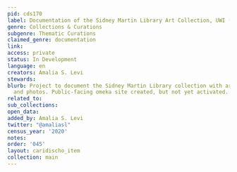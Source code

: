```yaml
---
pid: cds170
label: Documentation of the Sidney Martin Library Art Collection, UWI (Cave Hill Campus)
genre: Collections & Curations
subgenre: Thematic Curations
claimed_genre: documentation
link:
access: private
status: In Development
language: en
creators: Amalia S. Levi
stewards:
blurb: Project to document the Sidney Martin Library collection with archival material
  and photos. Public-facing omeka site created, but not yet activated.
related_to:
sub_collections:
open_data:
added_by: Amalia S. Levi
twitter: "@amaliasl"
census_year: '2020'
notes:
order: '045'
layout: caridischo_item
collection: main
---
```

